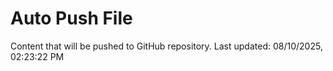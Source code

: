 # Auto Push File

Content that will be pushed to GitHub repository.
Last updated: 08/10/2025, 02:23:22 PM
